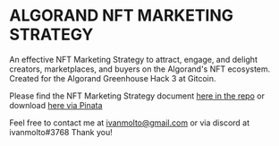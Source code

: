 # ALGORAND NFT MARKETING STRATEGY

An effective NFT Marketing Strategy to attract, engage, and delight creators, marketplaces, and buyers on the Algorand's NFT ecosystem.
Created for the Algorand Greenhouse Hack 3 at Gitcoin.

Please find the NFT Marketing Strategy document [here in the repo]() or download [here via Pinata](https://ivanmolto.mypinata.cloud/ipfs/QmRq86ZocpacjnadBZhqiGr8XB8HwiuZnWCUFyrmN14eJ1?_gl=1*wuxloa*_ga*NzYxNjg5Mjg4LjE2NjU4NDgzNTU.*_ga_5RMPXG14TE*MTY3NTg5MTI3OS4xNC4xLjE2NzU4OTE3MDYuNjAuMC4w)

Feel free to contact me at ivanmolto@gmail.com or via discord at ivanmolto#3768
Thank you!